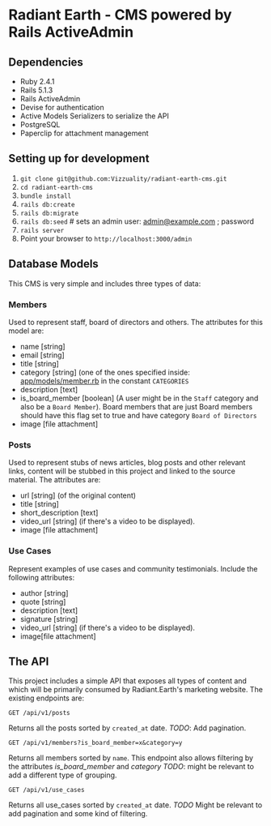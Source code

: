 # Radiant Earth - CMS powered by Rails ActiveAdmin

## Dependencies

* Ruby 2.4.1
* Rails 5.1.3
* Rails ActiveAdmin
* Devise for authentication
* Active Models Serializers to serialize the API
* PostgreSQL
* Paperclip for attachment management


## Setting up for development

1. `git clone git@github.com:Vizzuality/radiant-earth-cms.git`
2. `cd radiant-earth-cms`
3. `bundle install`
4. `rails db:create`
5. `rails db:migrate`
6. `rails db:seed` # sets an admin user: admin@example.com ; password
7. `rails server`
8. Point your browser to `http://localhost:3000/admin`


## Database Models

This CMS is very simple and includes three types of data:

### Members

Used to represent staff, board of directors and others. The attributes for this
model are:

* name [string]
* email [string]
* title [string]
* category [string] (one of the ones specified inside: [app/models/member.rb](app/models/member.rb) in the constant `CATEGORIES`
* description [text]
* is_board_member [boolean] (A user might be in the `Staff` category and also be a `Board Member`). Board members that are just Board members should have this flag set to true and have category `Board of Directors`
* image [file attachment]

### Posts

Used to represent stubs of news articles, blog posts and other relevant links,
content will be stubbed in this project and linked to the source material.
The attributes are:

* url [string] (of the original content)
* title [string]
* short_description [text]
* video_url [string] (if there's a video to be displayed).
* image [file attachment]


### Use Cases

Represent examples of use cases and community testimonials. Include the following
attributes:

* author [string]
* quote [string]
* description [text]
* signature [string]
* video_url [string] (if there's a video to be displayed).
* image[file attachment]


## The API

This project includes a simple API that exposes all types of content and which
will be primarily consumed by Radiant.Earth's marketing website. The existing
endpoints are:


`GET /api/v1/posts`

Returns all the posts sorted by `created_at` date. *TODO*: Add pagination.


`GET /api/v1/members?is_board_member=x&category=y`

Returns all members sorted by `name`. This endpoint also allows filtering by the
attributes _is_board_member_ and _category_ *TODO*: might be relevant to add a different
type of grouping.


`GET /api/v1/use_cases`

Returns all use_cases sorted by `created_at` date. *TODO* Might be relevant to
add pagination and some kind of filtering.
